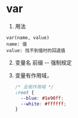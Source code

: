 # var

1. 用法

```
var(name, value)
name: 值
value: 找不到值时的回退值
```

2. 变量名  前缀   -- 强制规定

3. 变量有作用域，

   ```css
   /* 全局作用域 */
   :root {
     --blue: #1e90ff;
     --white: #ffffff;
   }
   ```

   